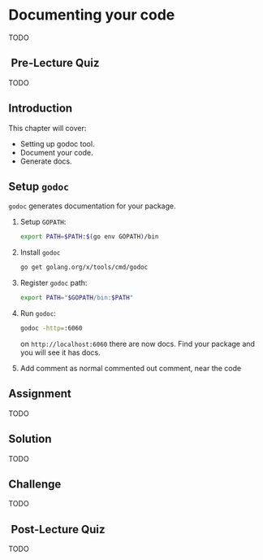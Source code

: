 # Documenting your code

TODO

##  Pre-Lecture Quiz

TODO

## Introduction

This chapter will cover:

- Setting up godoc tool.
- Document your code.
- Generate docs.

## Setup `godoc`

`godoc` generates documentation for your package.

1. Setup `GOPATH`:

   ```bash
   export PATH=$PATH:$(go env GOPATH)/bin
   ```

1. Install `godoc`

    ```bash
    go get golang.org/x/tools/cmd/godoc
    ```

1. Register `godoc` path:

   ```bash
   export PATH="$GOPATH/bin:$PATH"
   ```

1. Run `godoc`:

   ```bash
   godoc -http=:6060
   ```

   on `http://localhost:6060` there are now docs. Find your package and you will see it has docs.

1. Add comment as normal commented out comment, near the code

## Assignment

TODO

## Solution

TODO

## Challenge

TODO

##  Post-Lecture Quiz

TODO
